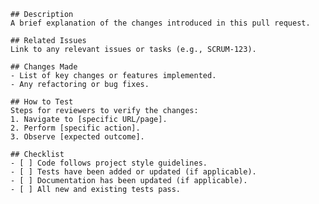     ## Description
    A brief explanation of the changes introduced in this pull request.

    ## Related Issues
    Link to any relevant issues or tasks (e.g., SCRUM-123).

    ## Changes Made
    - List of key changes or features implemented.
    - Any refactoring or bug fixes.

    ## How to Test
    Steps for reviewers to verify the changes:
    1. Navigate to [specific URL/page].
    2. Perform [specific action].
    3. Observe [expected outcome].

    ## Checklist
    - [ ] Code follows project style guidelines.
    - [ ] Tests have been added or updated (if applicable).
    - [ ] Documentation has been updated (if applicable).
    - [ ] All new and existing tests pass.
